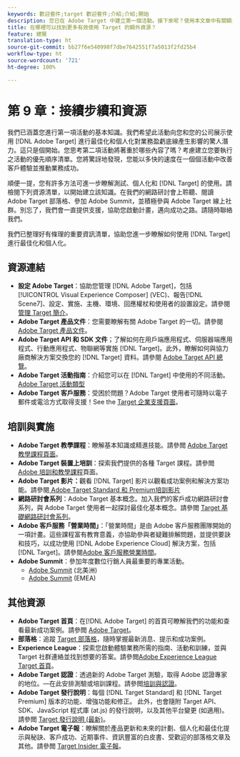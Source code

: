 ```yaml
---
keywords: 歡迎套件;target 歡迎套件;介紹;介紹;開始
description: 您已在 Adobe Target 中建立第一個活動。接下來呢？使用本文章中有關額外資源、培訓教學課程和操作影片的連結。
title: 在哪裡可以找到更多有效使用 Target 的額外資源？
feature: 總覽
translation-type: ht
source-git-commit: bb27f6e540998f7dbe7642551f7a5013f2fd25b4
workflow-type: ht
source-wordcount: '721'
ht-degree: 100%

---
```



# 第 9 章：接續步續和資源

我們已涵蓋您進行第一項活動的基本知識。我們希望此活動向您和您的公司展示使用 [!DNL Adobe Target] 進行最佳化和個人化對業務盈虧底線產生影響的驚人潛力。這只是個開始。您思考第二項活動將著重於哪些內容了嗎？考慮建立您要執行之活動的優先順序清單。您將驚訝地發現，您能以多快的速度在一個個活動中改善客戶體驗並推動業務成功。

順便一提，您有許多方法可進一步瞭解測試、個人化和 [!DNL Target] 的使用。請檢閱下列資源清單，以開始建立該知識。在我們的網路研討會上聆聽、閱讀 Adobe Target 部落格、參加 Adobe Summit，並積極參與 Adobe Target 線上社群。別忘了，我們會一直提供支援，協助您啟動計畫，邁向成功之路。請隨時聯絡我們。

我們已整理好有條理的重要資訊清單，協助您進一步瞭解如何使用 [!DNL Target] 進行最佳化和個人化。

## 資源連結

* **設定 Adobe Target**：協助您管理 [!DNL Adobe Target]，包括 [!UICONTROL Visual Experience Composer] (VEC)、報告[!DNL Scene7]、設定、實施、主機、環境、回應權杖和使用者的設置設定。請參閱[管理 Target 簡介](/help/administrating-target/administrating-target.md)。
* **Adobe Target 產品文件**：您需要瞭解有關 Adobe Target 的一切。請參閱 [Adobe Target 產品文件](https://experienceleague.adobe.com/docs/target/using/target-home.html?lang=zh-Hant)。
* **Adobe Target API 和 SDK 文件**；了解如何在用戶端應用程式、伺服器端應用程式、行動應用程式、物聯網等實施 [!DNL Target]。此外，瞭解如何與協力廠商解決方案交換您的 [!DNL Target] 資料。請參閱 [Adobe Target API 總覽](/help/api/api-overview.md)。
* **Adobe Target 活動指南**：介紹您可以在 [!DNL Target] 中使用的不同活動。[Adobe Target 活動類型](/help/c-activities/target-activities-guide.md)
* **Adobe Target 客戶服務**：受困於問題？Adobe Target 使用者可隨時以電子郵件或電洽方式取得支援！See the [Target 企業支援頁面](https://helpx.adobe.com/tw/contact/enterprise-support.ec.html#target)。

## 培訓與實施

* **Adobe Target 教學課程**：瞭解基本知識或精進技能。請參閲 [Adobe Target 教學課程頁面](https://experienceleague.adobe.com/docs/target-learn/tutorials/overview.html?lang=zh-Hant)。
* **Adobe Target 裝置上培訓**：探索我們提供的各種 Target 課程。請參閲 [Adobe 培訓和教學課程](https://helpx.adobe.com/tw/learning.html?promoid=KAUDK)頁面。
* **Adobe Target 影片：**&#x200B;觀看 [!DNL Target] 影片以觀看成功案例和解決方案功能。請參閱[ Adobe Target Standard 和 Premium培訓影片](/help/c-intro/target-standard-premium-training-videos.md)
* **網路研討會系列**：Adobe Target 基本概念。加入我們的客戶成功網路研討會系列，與 Adobe Target 使用者一起探討最佳化基本概念。請參閲 [Target 基礎網路研討會系列](/help/cmp-resources-and-contact-information.md#concept_11902FAC95C64479AABE020557A7EEE4)。
* **Adobe 客戶服務「營業時間」**：「營業時間」是由 Adobe 客戶服務團隊開始的一項計畫。這些課程富有教育意義，亦協助參與者疑難排解問題，並提供要訣和技巧，以成功使用 [!DNL Adobe Experience Cloud] 解決方案，包括[!DNL Target]。請參閱[Adobe 客戶服務營業時間](/help/cmp-resources-and-contact-information.md#concept_58EA30379D3B48C4848BA2A8C464A5B7)。
* **Adobe Summit**：參加年度數位行銷人員最重要的專業活動。
   * [Adobe Summit](https://summit.adobe.com/na/) (北美洲)
   * [Adobe Summit](http://summit-emea.adobe.com/emea/) (EMEA)

## 其他資源

* **Adobe Target 首頁**：在[!DNL Adobe Target] 的首頁可瞭解我們的功能和查看最新成功案例。請參閲 [Adobe Target](https://www.adobe.com/tw/marketing/target.html)。
* **部落格**：追蹤 [Target 部落格](https://blog.adobe.com/en/2020/07/29/adobe-target-announces-enhanced-analytics-measurement-for-ai-powered-testing-and-personalization.html#gs.di9df5)，隨時掌握最新消息、提示和成功案例。
* **Experience League**：探索您啟動體驗業務所需的指南、活動和訓練，並與 Target 社群連絡並找到想要的答案。請參閲[Adobe Experience League Target 首頁](https://experienceleague.adobe.com/#home)。
* **Adobe Target 認證**：透過新的 Adobe Target 測驗，取得 Adobe 認證專家的地位。—在此安排測驗或培訓課程。請參閲[培訓與認證](/help/c-intro/training-and-certification.md)。
* **Adobe Target 發行說明**：每個 [!DNL Target Standard] 和 [!DNL Target Premium] 版本的功能、增強功能和修正。 此外，也會隨附 Target API、SDK、JavaScript 程式庫 (at.js) 的發行說明，以及其他平台變更 (如適用)。請參閲 [Target 發行說明 (最新)](/help/r-release-notes/release-notes.md)。
* **Adobe Target 電子報**：瞭解關於產品更新和未來的計劃、個人化和最佳化提示與秘訣、客戶成功、近期事件、資訊豐富的白皮書、受歡迎的部落格文章及其他。請參閲 [Target Insider 電子報](/help/r-release-notes/target-insider-newsletter.md)。

